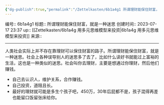```yaml
---
{"dg-publish":true,"permalink":"/Zettelkasten/6b1a4g1 所谓理财能保住财富，就是一种迷思/","dgPassFrontmatter":true}
---
```


编号:: 6b1a4g1
标题:: 所谓理财能保住财富，就是一种迷思
创建时间:: 2023-07-17 23:37
up:: [[Zettelkasten/6b1a4g 用多元思维模型来投资\|6b1a4g 用多元思维模型来投资]]
来源:: 

---
人类社会实际上并不存在靠理财可以保住财富的路子。所谓理财能保住财富，就是一种迷思。社会上各种误导别人的迷思多了去了，比如什么读好书就能过上富裕的生活，这也是一种类似的迷思。社会叫你去理财，主要是想通过你理财，然后他们赚钱。

- 自己去认识人，维护关系，合作赚钱。
- 自己投资，道阻且长。
- 最好的理财就可能是多生个孩子吧，450万，30年后屁都不是，孩子混得再差也能留口饭留张床给你。
